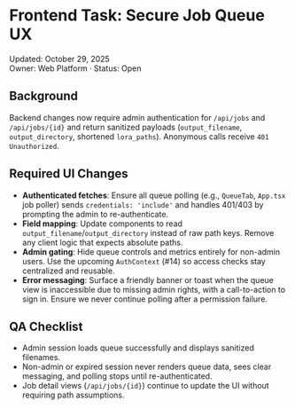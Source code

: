 # Frontend Task: Secure Job Queue UX

Updated: October 29, 2025  
Owner: Web Platform · Status: Open

## Background
Backend changes now require admin authentication for `/api/jobs` and `/api/jobs/{id}` and return sanitized payloads (`output_filename`, `output_directory`, shortened `lora_paths`). Anonymous calls receive `401 Unauthorized`.

## Required UI Changes
- **Authenticated fetches**: Ensure all queue polling (e.g., `QueueTab`, `App.tsx` job poller) sends `credentials: 'include'` and handles 401/403 by prompting the admin to re-authenticate.
- **Field mapping**: Update components to read `output_filename`/`output_directory` instead of raw path keys. Remove any client logic that expects absolute paths.
- **Admin gating**: Hide queue controls and metrics entirely for non-admin users. Use the upcoming `AuthContext` (#14) so access checks stay centralized and reusable.
- **Error messaging**: Surface a friendly banner or toast when the queue view is inaccessible due to missing admin rights, with a call-to-action to sign in. Ensure we never continue polling after a permission failure.

## QA Checklist
- Admin session loads queue successfully and displays sanitized filenames.
- Non-admin or expired session never renders queue data, sees clear messaging, and polling stops until re-authenticated.
- Job detail views (`/api/jobs/{id}`) continue to update the UI without requiring path assumptions.
